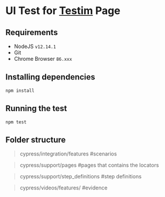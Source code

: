# UI Test for [Testim](http://demo.testim.io/) Page

## Requirements
- NodeJS `v12.14.1`
- Git
- Chrome Browser  `86.xxx`

## Installing dependencies
```npm install```

## Running the test
```npm test```

## Folder structure
> cypress/integration/features #scenarios

> cypress/support/pages #pages that contains the locators

> cypress/support/step_definitions #step definitions

> cypress/videos/features/ #evidence
